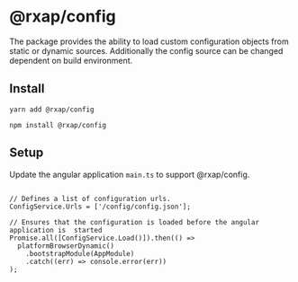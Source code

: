 # @rxap/config

The package provides the ability to load custom configuration objects from static or dynamic sources.
Additionally the config source can be changed dependent
 on build environment.
 
## Install

```
yarn add @rxap/config
```

```
npm install @rxap/config
```

## Setup

Update the angular application `main.ts` to support @rxap/config.

```

// Defines a list of configuration urls.
ConfigService.Urls = ['/config/config.json'];

// Ensures that the configuration is loaded before the angular application is  started
Promise.all([ConfigService.Load()]).then(() =>
  platformBrowserDynamic()
    .bootstrapModule(AppModule)
    .catch((err) => console.error(err))
);

```
